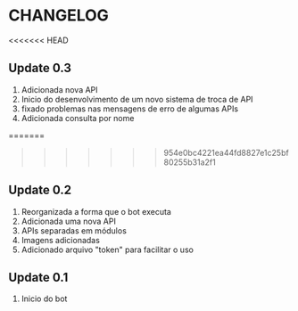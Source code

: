 # CHANGELOG

<<<<<<< HEAD
## Update 0.3
1. Adicionada nova API
2. Inicio do desenvolvimento de um novo sistema de troca de API
3. fixado problemas nas mensagens de erro de algumas APIs
4. Adicionada consulta por nome

=======
>>>>>>> 954e0bc4221ea44fd8827e1c25bf80255b31a2f1
## Update 0.2
1. Reorganizada a forma que o bot executa
2. Adicionada uma nova API
3. APIs separadas em módulos
4. Imagens adicionadas
5. Adicionado arquivo "token" para facilitar o uso

## Update 0.1
1. Inicio do bot
